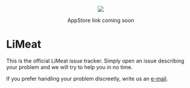 
<p align="center">
  <img src="https://github.com/user-attachments/assets/5daa43ed-8de9-47a9-83a9-7104c24d47e4">
</p>
<p align="center">
    AppStore link coming soon
</p>

# LiMeat

This is the official LiMeat issue tracker. Simply open an issue describing your problem and we will try to help you in no time.

If you prefer handling your problem discreetly, write us an [e-mail](mailto://dev@by-rousset.de).
